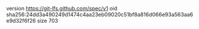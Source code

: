 version https://git-lfs.github.com/spec/v1
oid sha256:24dd3a490249d1474c4aa23eb09020c51bf8a816d066e93a563aa6e9d32f6f26
size 703
